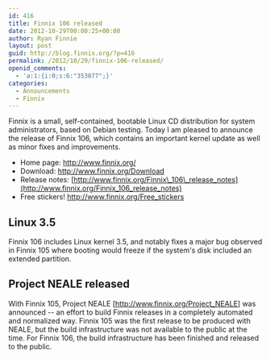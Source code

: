 ```yaml
---
id: 416
title: Finnix 106 released
date: 2012-10-29T00:00:25+00:00
author: Ryan Finnie
layout: post
guid: http://blog.finnix.org/?p=416
permalink: /2012/10/29/finnix-106-released/
openid_comments:
  - 'a:1:{i:0;s:6:"353077";}'
categories:
  - Announcements
  - Finnix
---
```

Finnix is a small, self-contained, bootable Linux CD distribution for system administrators, based on Debian testing. Today I am pleased to announce the release of Finnix 106, which contains an important kernel update as well as minor fixes and improvements.

  * Home page: <http://www.finnix.org/>
  * Download: <http://www.finnix.org/Download>
  * Release notes: [http://www.finnix.org/Finnix\_106\_release_notes](http://www.finnix.org/Finnix_106_release_notes)
  * Free stickers! <http://www.finnix.org/Free_stickers>

## Linux 3.5

Finnix 106 includes Linux kernel 3.5, and notably fixes a major bug observed in Finnix 105 where booting would freeze if the system's disk included an extended partition.

## Project NEALE released

With Finnix 105, Project NEALE [<http://www.finnix.org/Project_NEALE>] was announced -- an effort to build Finnix releases in a completely automated and normalized way. Finnix 105 was the first release to be produced with NEALE, but the build infrastructure was not available to the public at the time. For Finnix 106, the build infrastructure has been finished and released to the public.